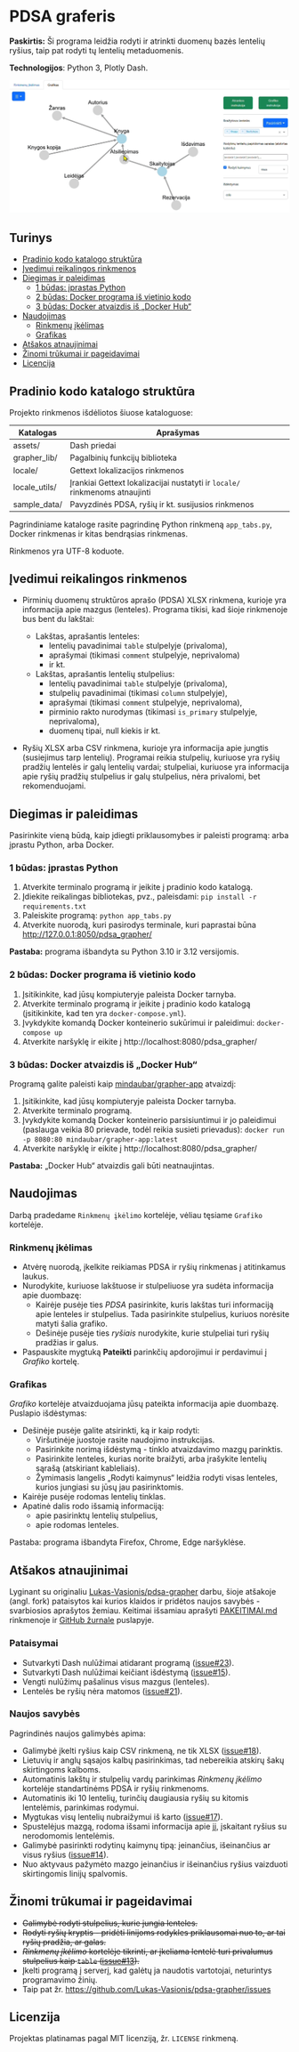 # PDSA graferis

**Paskirtis:**
Ši programa leidžia rodyti ir atrinkti duomenų bazės lentelių ryšius, taip pat rodyti tų lentelių metaduomenis.

**Technologijos**:
Python 3, Plotly Dash.

![graferis 1.3 2025-02-10](sample_data/biblioteka_cyto.gif)

## Turinys
- [Pradinio kodo katalogo struktūra](#pradinio-kodo-katalogo-struktūra)
- [Įvedimui reikalingos rinkmenos](#įvedimui-reikalingos-rinkmenos)
- [Diegimas ir paleidimas](#diegimas-ir-paleidimas)
  - [1 būdas: įprastas Python](#1-būdas-įprastas-python)
  - [2 būdas: Docker programa iš vietinio kodo](#2-būdas-docker-programa-iš-vietinio-kodo)
  - [3 būdas: Docker atvaizdis iš „Docker Hub“](#3-būdas-docker-atvaizdis-iš-docker-hub)
- [Naudojimas](#naudojimas)
  - [Rinkmenų įkėlimas](#rinkmenų-įkėlimas)
  - [Grafikas](#grafikas)
- [Atšakos atnaujinimai](#atšakos-atnaujinimai)
- [Žinomi trūkumai ir pageidavimai](#žinomi-trūkumai-ir-pageidavimai)
- [Licencija](#licenzija)


## Pradinio kodo katalogo struktūra
Projekto rinkmenos išdėliotos šiuose kataloguose:


| Katalogas       | Aprašymas                                                                   |
|-----------------|-----------------------------------------------------------------------------|
| assets/         | Dash priedai                                                                |
| grapher_lib/    | Pagalbinių funkcijų biblioteka                                              |
| locale/         | Gettext lokalizacijos rinkmenos                                             |
| locale_utils/   | Įrankiai Gettext lokalizacijai nustatyti ir `locale/` rinkmenoms atnaujinti |
| sample_data/    | Pavyzdinės PDSA, ryšių ir kt. susijusios rinkmenos                          |

Pagrindiniame kataloge rasite pagrindinę Python rinkmeną `app_tabs.py`, Docker rinkmenas ir kitas bendrąsias rinkmenas.

Rinkmenos yra UTF-8 koduote.

## Įvedimui reikalingos rinkmenos
- Pirminių duomenų struktūros aprašo (PDSA) XLSX rinkmena, kurioje yra informacija apie mazgus (lenteles).
  Programa tikisi, kad šioje rinkmenoje bus bent du lakštai:
  - Lakštas, aprašantis lenteles:
    - lentelių pavadinimai `table` stulpelyje (privaloma),
    - aprašymai (tikimasi `comment` stulpelyje, neprivaloma)
    - ir kt.
  - Lakštas, aprašantis lentelių stulpelius:
    - lentelių pavadinimai `table` stulpelyje (privaloma),
    - stulpelių pavadinimai (tikimasi `column` stulpelyje),
    - aprašymai (tikimasi `comment` stulpelyje, neprivaloma),
    - pirminio rakto nurodymas (tikimasi `is_primary` stulpelyje, neprivaloma),
    - duomenų tipai, null kiekis ir kt.

- Ryšių XLSX arba CSV rinkmena, kurioje yra informacija apie jungtis (susiejimus tarp lentelių).
  Programai reikia stulpelių, kuriuose yra ryšių pradžių lentelės ir galų lentelių vardai;
  stulpeliai, kuriuose yra informacija apie ryšių pradžių stulpelius ir galų stulpelius, nėra privalomi, bet rekomenduojami.


## Diegimas ir paleidimas
Pasirinkite vieną būdą, kaip įdiegti priklausomybes ir paleisti programą: arba įprastu Python, arba Docker.

### 1 būdas: įprastas Python
1. Atverkite terminalo programą ir įeikite į pradinio kodo katalogą.
2. Įdiekite reikalingas bibliotekas, pvz., paleisdami:
  `pip install -r requirements.txt`
3. Paleiskite programą:
  `python app_tabs.py`
4. Atverkite nuorodą, kuri pasirodys terminale, kuri paprastai būna http://127.0.0.1:8050/pdsa_grapher/

**Pastaba:** programa išbandyta su Python 3.10 ir 3.12 versijomis.

### 2 būdas: Docker programa iš vietinio kodo
1. Įsitikinkite, kad jūsų kompiuteryje paleista Docker tarnyba.
2. Atverkite terminalo programą ir įeikite į pradinio kodo katalogą
   (įsitikinkite, kad ten yra `docker-compose.yml`).
3. Įvykdykite komandą Docker konteinerio sukūrimui ir paleidimui:
   `docker-compose up`
4. Atverkite naršyklę ir eikite į http://localhost:8080/pdsa_grapher/

### 3 būdas: Docker atvaizdis iš „Docker Hub“
Programą galite paleisti kaip [mindaubar/grapher-app](https://hub.docker.com/r/mindaubar/grapher-app) atvaizdį:
1. Įsitikinkite, kad jūsų kompiuteryje paleista Docker tarnyba.
2. Atverkite terminalo programą.
3. Įvykdykite komandą Docker konteinerio parsisiuntimui ir jo paleidimui
  (paslauga veikia 80 prievade, todėl reikia susieti prievadus):
  `docker run -p 8080:80 mindaubar/grapher-app:latest`
4. Atverkite naršyklę ir eikite į http://localhost:8080/pdsa_grapher/

**Pastaba:** „Docker Hub“ atvaizdis gali būti neatnaujintas.


## Naudojimas
Darbą pradedame `Rinkmenų įkėlimo` kortelėje, vėliau tęsiame `Grafiko` kortelėje. 

### Rinkmenų įkėlimas
- Atvėrę nuorodą, įkelkite reikiamas PDSA ir ryšių rinkmenas į atitinkamus laukus.
- Nurodykite, kuriuose lakštuose ir stulpeliuose yra sudėta informacija apie duombazę:
  - Kairėje pusėje ties _PDSA_ pasirinkite, kuris lakštas turi informaciją apie lenteles ir stulpelius.
    Tada pasirinkite stulpelius, kuriuos norėsite matyti šalia grafiko.
  - Dešinėje pusėje ties _ryšiais_ nurodykite, kurie stulpeliai turi ryšių pradžias ir galus.
- Paspauskite mygtuką **Pateikti** parinkčių apdorojimui ir perdavimui į _Grafiko_ kortelę. 

### Grafikas
_Grafiko_ kortelėje atvaizduojama jūsų pateikta informacija apie duombazę.
  Puslapio išdėstymas:
- Dešinėje pusėje galite atsirinkti, ką ir kaip rodyti:
  - Viršutinėje juostoje rasite naudojimo instrukcijas.
  - Pasirinkite norimą išdėstymą - tinklo atvaizdavimo mazgų parinktis.
  - Pasirinkite lenteles, kurias norite braižyti, arba įrašykite lentelių sąrašą (atskiriant kableliais).
  - Žymimasis langelis „Rodyti kaimynus“ leidžia rodyti visas lenteles, kurios jungiasi su jūsų jau pasirinktomis.
- Kairėje pusėje rodomas lentelių tinklas.
- Apatinė dalis rodo išsamią informaciją:
  - apie pasirinktų lentelių stulpelius,
  - apie rodomas lenteles.

Pastaba: programa išbandyta Firefox, Chrome, Edge naršyklėse.


## Atšakos atnaujinimai
Lyginant su originaliu [Lukas-Vasionis/pdsa-grapher](https://github.com/Lukas-Vasionis/pdsa-grapher) darbu, šioje atšakoje (angl. fork) 
pataisytos kai kurios klaidos ir pridėtos naujos savybės - svarbiosios aprašytos žemiau. 
Keitimai išsamiau aprašyti [PAKEITIMAI.md](PAKEITIMAI.md) rinkmenoje 
ir [GitHub žurnale](https://github.com/embar-/pdsa-grapher/commits/master/) puslapyje.

### Pataisymai
- Sutvarkyti Dash nulūžimai atidarant programą ([issue#23](https://github.com/Lukas-Vasionis/pdsa-grapher/issues/23)).
- Sutvarkyti Dash nulūžimai keičiant išdėstymą ([issue#15](https://github.com/Lukas-Vasionis/pdsa-grapher/issues/15)).
- Vengti nulūžimų pašalinus visus mazgus (lenteles).
- Lentelės be ryšių nėra matomos ([issue#21](https://github.com/Lukas-Vasionis/pdsa-grapher/issues/21)).

### Naujos savybės
Pagrindinės naujos galimybės apima:
- Galimybė įkelti ryšius kaip CSV rinkmeną, ne tik XLSX ([issue#18](https://github.com/Lukas-Vasionis/pdsa-grapher/issues/18)).
- Lietuvių ir anglų sąsajos kalbų pasirinkimas, tad nebereikia atskirų šakų skirtingoms kalboms.
- Automatinis lakštų ir stulpelių vardų parinkimas _Rinkmenų įkėlimo_ kortelėje standartinėms PDSA ir ryšių rinkmenoms.
- Automatinis iki 10 lentelių, turinčių daugiausia ryšių su kitomis lentelėmis, parinkimas rodymui.
- Mygtukas visų lentelių nubraižymui iš karto ([issue#17](https://github.com/Lukas-Vasionis/pdsa-grapher/issues/17)).
- Spustelėjus mazgą, rodoma išsami informacija apie jį, įskaitant ryšius su nerodomomis lentelėmis.
- Galimybė pasirinkti rodytinų kaimynų tipą: įeinančius, išeinančius ar visus ryšius 
  ([issue#14](https://github.com/Lukas-Vasionis/pdsa-grapher/issues/14)).
- Nuo aktyvaus pažymėto mazgo įeinančius ir išeinančius ryšius vaizduoti skirtingomis linijų spalvomis.

## Žinomi trūkumai ir pageidavimai
- <del>Galimybė rodyti stulpelius, kurie jungia lenteles.<del>
- <del>Rodyti ryšių kryptis - pridėti linijoms rodykles priklausomai nuo to, ar tai ryšių pradžia, ar galas.<del>
- <del>_Rinkmenų įkėlimo_ kortelėje tikrinti, ar įkeliama lentelė turi privalumus stulpelius kaip `table` 
  ([issue#13](https://github.com/Lukas-Vasionis/pdsa-grapher/issues/13)).<del> 
- Įkelti programą į serverį, kad galėtų ja naudotis vartotojai, neturintys programavimo žinių.
- Taip pat žr. https://github.com/Lukas-Vasionis/pdsa-grapher/issues

## Licenzija
Projektas platinamas pagal MIT licenziją, žr. `LICENSE` rinkmeną.
